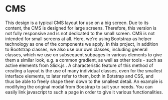 # CMS
This design is a typical CMS layout for use on a big screen. Due to its content, the CMS is designed for large screens. Therefore, this version is not fully responsive and is not dedicated to the small screen. CMS is not intended for small screens at all. Here, we're using Bootstrap as helper technology as one of the components we apply. In this project, in addition to Bootstrap classes, we also use our own classes, including general classes, which we use on subsequent subpages in various elements to give them a similar look, e.g. a common gradient, as well as other tools - such as active elements from Slick.js . A characteristic feature of this method of creating a layout is the use of many individual classes, even for the smallest interface elements, to later refer to them, both in Botstrap and CSS, and thus be able to freely shape them down to the smallest detail. An example is modifying the original modal from Boostrap to suit your needs. You can easily link javascript to such a page in order to give it various functionalities.
